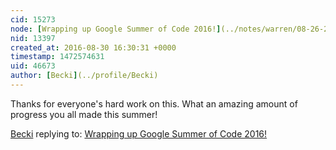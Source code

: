 ```yaml
---
cid: 15273
node: [Wrapping up Google Summer of Code 2016!](../notes/warren/08-26-2016/wrapping-up-google-summer-of-code-2016)
nid: 13397
created_at: 2016-08-30 16:30:31 +0000
timestamp: 1472574631
uid: 46673
author: [Becki](../profile/Becki)
---
```


Thanks for everyone's hard work on this. What an amazing amount of progress you all made this summer!

[Becki](../profile/Becki) replying to: [Wrapping up Google Summer of Code 2016!](../notes/warren/08-26-2016/wrapping-up-google-summer-of-code-2016)

